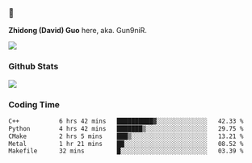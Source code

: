 ### 👋 

**Zhidong (David) Guo** here, aka. Gun9niR.

![](https://komarev.com/ghpvc/?username=Gun9niR&label=Total+Views)

### Github Stats

<img src="https://github-readme-stats.vercel.app/api?username=Gun9niR&count_private=true&show_icons=true&theme=vue-dark&hide_title=true">

### Coding Time

<!--START_SECTION:waka-->

```txt
C++           6 hrs 42 mins   ██████████▓░░░░░░░░░░░░░░   42.33 %
Python        4 hrs 42 mins   ███████▒░░░░░░░░░░░░░░░░░   29.75 %
CMake         2 hrs 5 mins    ███▒░░░░░░░░░░░░░░░░░░░░░   13.21 %
Metal         1 hr 21 mins    ██░░░░░░░░░░░░░░░░░░░░░░░   08.52 %
Makefile      32 mins         █░░░░░░░░░░░░░░░░░░░░░░░░   03.39 %
```

<!--END_SECTION:waka-->
